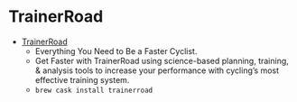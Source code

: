 # TrainerRoad
- [TrainerRoad](https://www.trainerroad.com/)
  -  Everything You Need to Be a Faster Cyclist.
  - Get Faster with TrainerRoad using science-based planning, training, & analysis tools to increase your performance with cycling’s most effective training system.
  - `brew cask install trainerroad`
